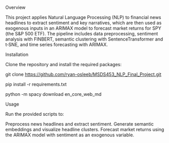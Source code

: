 Overview

This project applies Natural Language Processing (NLP) to financial news headlines to extract sentiment and key narratives, which are then used as exogenous inputs in an ARIMAX model to forecast market returns for SPY (the S&P 500 ETF). The pipeline includes data preprocessing, sentiment analysis with FINBERT, semantic clustering with SentenceTransformer and t‑SNE, and time series forecasting with ARIMAX.

Installation

Clone the repository and install the required packages:

git clone https://github.com/ryan-osleeb/MSDS453_NLP_Final_Project.git

pip install -r requirements.txt

python -m spacy download en_core_web_md

Usage

Run the provided scripts to:

Preprocess news headlines and extract sentiment.
Generate semantic embeddings and visualize headline clusters.
Forecast market returns using the ARIMAX model with sentiment as an exogenous variable.
